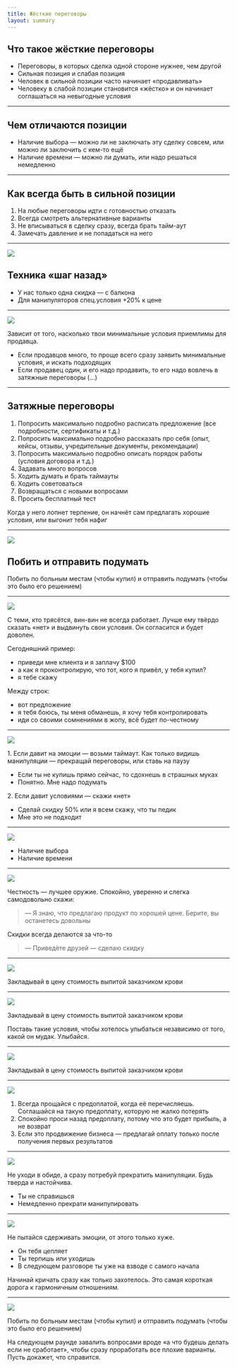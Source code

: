 ```yaml
---
title: Жёсткие переговоры
layout: summary
---
```


## Что такое жёсткие переговоры

- Переговоры, в которых сделка одной стороне нужнее, чем другой
- Сильная позиция и слабая позиция
- Человек в сильной позиции часто начинает «продавливать»
- Человеку в слабой позиции становится «жёстко» и он начинает соглашаться на невыгодные условия

---

## Чем отличаются позиции

- Наличие выбора — можно ли не заключать эту сделку совсем, или можно ли заключить с кем-то ещё
- Наличие времени — можно ли думать, или надо решаться немедленно

---

## Как всегда быть в сильной позиции

1. На любые переговоры идти с готовностью отказать
2. Всегда смотреть альтернативные варианты
3. Не вписываться в сделку сразу, всегда брать тайм-аут
4. Замечать давление и не попадаться на него

---

![](/episode/2016-07-13-tough-negotiator/images/5.jpg)

## Техника «шаг назад»

- У нас только одна скидка — с балкона
- Для манипуляторов спец.условия +20% к цене

---

![](/episode/2016-07-13-tough-negotiator/images/16.jpg)

Зависит от того, насколько твои минимальные условия приемлимы для продавца.

- Если продавцов много, то проще всего сразу заявить минимальные условия, и искать подходящих
- Если продавец один, и его надо продавить, то его надо вовлечь в затяжные переговоры (...)

---

## Затяжные переговоры


1. Попросить максимально подробно расписать предложение (все подробности, сертификаты и т.д.)
2. Попросить максимально подробно рассказать про себя (опыт, кейсы, отзывы, учредительные документы, рекомендации)
3. Попросить максимально подробно описать порядок работы (условия договора и т.д.)
4. Задавать много вопросов
5. Ходить думать и брать таймауты
6. Ходить советоваться
7. Возвращаться с новыми вопросами
8. Просить бесплатный тест

Когда у него лопнет терпение, он начнёт сам предлагать хорошие условия, или выгонит тебя нафиг

---

![](/episode/2016-07-13-tough-negotiator/images/15.jpg)

## Побить и отправить подумать

Побить по больным местам (чтобы купил) и отправить подумать (чтобы это было его решением)

---

![](/episode/2016-07-13-tough-negotiator/images/14.jpg)

С теми, кто трясётся, вин-вин не всегда работает. Лучше ему твёрдо сказать «нет» и выдвинуть свои условия. Он согласится и будет доволен.

Сегодняшний пример:

- приведи мне клиента и я заплачу $100
- а как я проконтролирую, что тот, кого я привёл, у тебя купил?
- я тебе скажу

Между строк:

- вот предложение
- я тебя боюсь, ты меня обманешь, я хочу тебя контролировать
- иди со своими сомнениями в жопу, всё будет по-честному

---

![](/episode/2016-07-13-tough-negotiator/images/13.jpg)

1\. Если давит на эмоции — возьми таймаут. Как только видишь манипуляции — прекращай переговоры, или ставь на паузу

- Если ты не купишь прямо сейчас, то сдохнешь в страшных муках
- Понятно. Мне надо подумать

2\. Если давит условиями — скажи «нет»

- Сделай скидку 50% или я всем скажу, что ты педик
- Мне это не подходит

---

![](/episode/2016-07-13-tough-negotiator/images/12.jpg)

- Наличие выбора
- Наличие времени

---

![](/episode/2016-07-13-tough-negotiator/images/11.jpg)

Честность — лучшее оружие. Спокойно, уверенно и слегка самодовольно скажи:

> — Я знаю, что предлагаю продукт по хорошей цене. Берите, вы останетесь довольны

Скидки всегда делаются за что-то

> — Приведёте друзей — сделаю скидку

---

![](/episode/2016-07-13-tough-negotiator/images/10.jpg)

Закладывай в цену стоимость выпитой заказчиком крови

---

![](/episode/2016-07-13-tough-negotiator/images/9.jpg)

Закладывай в цену стоимость выпитой заказчиком крови

Поставь такие условия, чтобы хотелось улыбаться независимо от того, какой он мудак. Улыбайся.

---

![](/episode/2016-07-13-tough-negotiator/images/7.jpg)

Закладывай в цену стоимость выпитой заказчиком крови

---

![](/episode/2016-07-13-tough-negotiator/images/4.jpg)

1. Всегда прощайся с предоплатой, когда её перечисляешь. Соглашайся на такую предоплату, которую не жалко потерять
2. Спокойно проси назад предоплату, потому что это будет прибыль, а не возврат
3. Если это продвижение бизнеса — предлагай оплату только после получения первых результатов

---

![](/episode/2016-07-13-tough-negotiator/images/3.jpg)

Не уходи в обиде, а сразу потребуй прекратить манипуляции. Будь тверда и настойчива.

- Ты не справишься
- Немедленно прекрати манипулировать

---

![](/episode/2016-07-13-tough-negotiator/images/2.jpg)

Не пытайся сдерживать эмоции, от этого только хуже.

- Он тебя цепляет
- Ты терпишь или уходишь
- В следующем разговоре ты уже на взводе с самого начала

Начинай кричать сразу как только захотелось. Это самая короткая дорога к гармоничным отношениям.

---

![](/episode/2016-07-13-tough-negotiator/images/1.jpg)

Побить по больным местам (чтобы купил) и отправить подумать (чтобы это было его решением)

На следующем раунде завалить вопросами вроде «а что будешь делать если не сработает», чтобы сразу проработать все плохие варианты. Пусть докажет, что справится.
